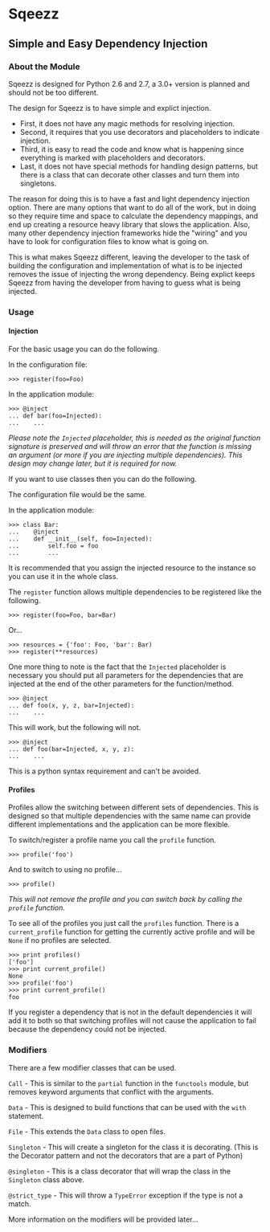 # Sqeezz #
## Simple and Easy Dependency Injection ##
### About the Module ###
Sqeezz is designed for Python 2.6 and 2.7, a 3.0+ version is planned and should not be too different.

The design for Sqeezz is to have simple and explict injection.

* First, it does not have any magic methods for resolving injection.
* Second, it requires that you use decorators and placeholders to indicate injection.
* Third, it is easy to read the code and know what is happening since everything is marked with placeholders and decorators.
* Last, it does not have special methods for handling design patterns, but there is a class that can decorate other classes and turn them into singletons.

The reason for doing this is to have a fast and light dependency injection option.
There are many options that want to do all of the work, but in doing so they require time and space to calculate the dependency mappings, and end up creating a resource heavy library that slows the application.
Also, many other dependency injection frameworks hide the "wiring" and you have to look for configuration files to know what is going on. 
 
This is what makes Sqeezz different, leaving the developer to the task of building the configuration and implementation of what is to be injected removes the issue of injecting the wrong dependency.
Being explict keeps Sqeezz from having the developer from having to guess what is being injected.
 
### Usage ###
#### Injection ####
For the basic usage you can do the following.

In the configuration file:
```
>>> register(foo=Foo)
```

In the application module:
```
>>> @inject
... def bar(foo=Injected):
...    ...
```
_Please note the `Injected` placeholder, this is needed as the original function signature is preserved and will throw an error that the function is missing an argument (or more if you are injecting multiple dependencies). This design may change later, but it is required for now._
 
If you want to use classes then you can do the following.

The configuration file would be the same.

In the application module:
```
>>> class Bar:
...    @inject
...    def __init__(self, foo=Injected):
...        self.foo = foo
...        ...
```
It is recommended that you assign the injected resource to the instance so you can use it in the whole class.

The `register` function allows multiple dependencies to be registered like the following.
```
>>> register(foo=Foo, bar=Bar)
```
Or...
```
>>> resources = {'foo': Foo, 'bar': Bar)
>>> register(**resources)
```

One more thing to note is the fact that the `Injected` placeholder is necessary you should put all parameters for the dependencies that are injected at the end of the other parameters for the function/method.
```
>>> @inject
... def foo(x, y, z, bar=Injected):
...    ...
```
This will work, but the following will not.
```
>>> @inject
... def foo(bar=Injected, x, y, z):
...    ...
```
This is a python syntax requirement and can't be avoided.

#### Profiles ####
Profiles allow the switching between different sets of dependencies.
This is designed so that multiple dependencies with the same name can provide different implementations and the application can be more flexible.

To switch/register a profile name you call the `profile` function.
```
>>> profile('foo')
```
And to switch to using no profile...
```
>>> profile()
```
_This will not remove the profile and you can switch back by calling the `profile` function._

To see all of the profiles you just call the `profiles` function.
There is a `current_profile` function for getting the currently active profile and will be `None` if no profiles are selected.
```
>>> print profiles()
['foo']
>>> print current_profile()
None
>>> profile('foo')
>>> print current_profile()
foo
```

If you register a dependency that is not in the default dependencies it will add it to both so that switching profiles will not cause the application to fail because the dependency could not be injected.

### Modifiers ###
There are a few modifier classes that can be used.

`Call` - This is similar to the `partial` function in the `functools` module, but removes keyword arguments that conflict with the arguments.

`Data` - This is designed to build functions that can be used with the `with` statement.

`File` - This extends the `Data` class to open files.

`Singleton` - This will create a singleton for the class it is decorating. (This is the Decorator pattern and not the decorators that are a part of Python)

`@singleton` - This is a class decorator that will wrap the class in the `Singleton` class above.

`@strict_type` - This will throw a `TypeError` exception if the type is not a match.

More information on the modifiers will be provided later...